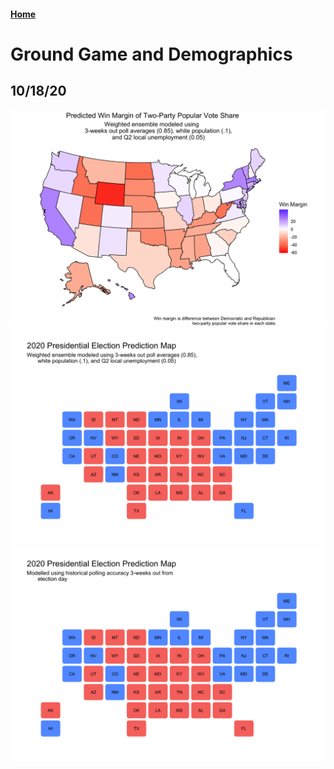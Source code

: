 #### [Home](https://cassidybargell.github.io/election_analytics/)

# Ground Game and Demographics
## 10/18/20

![](../figures/10_18_weighted_ensemble.png)
![](../figures/10_18_weighted_ensemble_statebins.png)
![](../figures/10_18_polling_statebins.png)